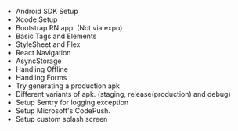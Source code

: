 * Android SDK Setup
* Xcode Setup
* Bootstrap RN app. (Not via expo)
* Basic Tags and Elements
* StyleSheet and Flex
* React Navigation
* AsyncStorage
* Handling Offline
* Handling Forms
* Try generating a production apk
* Different variants of apk. (staging, release(production) and debug)
* Setup Sentry for logging exception
* Setup Microsoft's CodePush.
* Setup custom splash screen
